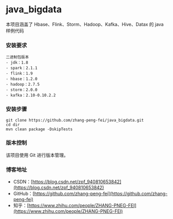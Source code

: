 # java_bigdata
本项目涵盖了 Hbase、Flink、Storm、Hadoop、Kafka、Hive、Datax 的 java 样例代码
### 安装要求
    二进制包版本
    - jdk：1.8
    - spark：2.1.1
    - flink：1.9
    - hbase：1.2.0
    - hadoop：2.7.5
    - storm：2.0.0
    - kafka：2.10-0.10.2.2
### 安装步骤
    git clone https://github.com/zhang-peng-fei/java_bigdata.git
    cd dir
    mvn clean package -DskipTests
### 版本控制
该项目使用 Git 进行版本管理。
### 博客地址
* CSDN：[https://blog.csdn.net/zpf_940810653842](https://blog.csdn.net/zpf_940810653842)
* GitHub：[https://github.com/zhang-peng-fei](https://github.com/zhang-peng-fei)
* 知乎：[https://www.zhihu.com/people/ZHANG-PNEG-FEI](https://www.zhihu.com/people/ZHANG-PNEG-FEI)